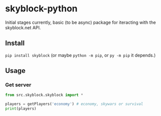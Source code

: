 # skyblock-python

Initial stages currently, basic (to be async) package for iteracting with the skyblock.net API.

## Install

`pip install skyblock` (or maybe `python -m pip`, or `py -m pip` it depends.)

## Usage

### Get server

```python
from src.skyblock.skyblock import * 

players = getPlayers('economy') # economy, skywars or survival
print(players)
```
